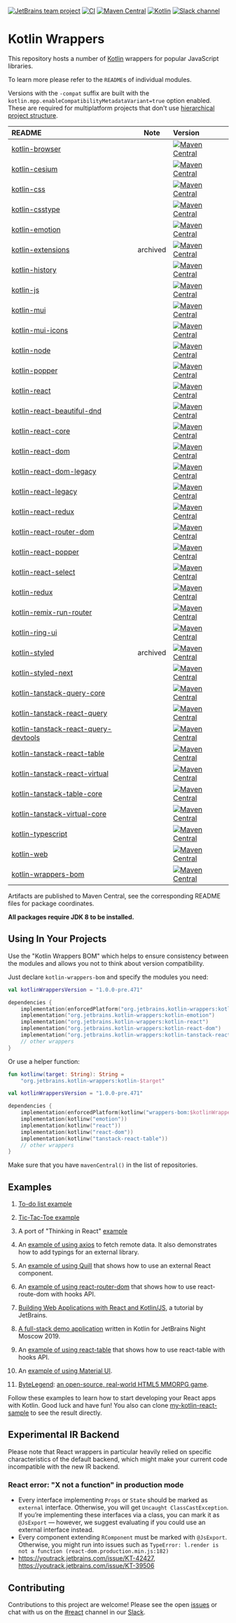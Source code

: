 [![JetBrains team project](https://jb.gg/badges/team.svg)](https://confluence.jetbrains.com/display/ALL/JetBrains+on+GitHub)
[![CI](https://github.com/JetBrains/kotlin-wrappers/workflows/CI/badge.svg)](https://github.com/JetBrains/kotlin-wrappers/actions)
[![Maven Central](https://img.shields.io/maven-central/v/org.jetbrains.kotlin-wrappers/kotlin-wrappers-bom)](https://mvnrepository.com/artifact/org.jetbrains.kotlin-wrappers/kotlin-wrappers-bom)
[![Kotlin](https://img.shields.io/badge/kotlin-1.8.0-blue.svg?logo=kotlin)](http://kotlinlang.org)
[![Slack channel](https://img.shields.io/badge/chat-slack-green.svg?logo=slack)](https://kotlinlang.slack.com/messages/react/)

# Kotlin Wrappers

This repository hosts a number of [Kotlin](https://kotlinlang.org) wrappers for popular JavaScript libraries.

To learn more please refer to the `README`s of individual modules.

Versions with the `-compat` suffix are built with the `kotlin.mpp.enableCompatibilityMetadataVariant=true` option enabled. These are required for multiplatform projects that don't use [hierarchical project structure](https://kotlinlang.org/docs/multiplatform-hierarchy.html).

| README                                                                                 |   Note   | Version                                                                                                                                                                                                                              |
|:---------------------------------------------------------------------------------------|:--------:|:-------------------------------------------------------------------------------------------------------------------------------------------------------------------------------------------------------------------------------------|
| [kotlin-browser](kotlin-browser/README.md)                                             |          | [![Maven Central](https://img.shields.io/maven-central/v/org.jetbrains.kotlin-wrappers/kotlin-browser)](https://mvnrepository.com/artifact/org.jetbrains.kotlin-wrappers/kotlin-browser)                                             |
| [kotlin-cesium](kotlin-cesium/README.md)                                               |          | [![Maven Central](https://img.shields.io/maven-central/v/org.jetbrains.kotlin-wrappers/kotlin-cesium)](https://mvnrepository.com/artifact/org.jetbrains.kotlin-wrappers/kotlin-cesium)                                               |
| [kotlin-css](kotlin-css/README.md)                                                     |          | [![Maven Central](https://img.shields.io/maven-central/v/org.jetbrains.kotlin-wrappers/kotlin-css)](https://mvnrepository.com/artifact/org.jetbrains.kotlin-wrappers/kotlin-css)                                                     |
| [kotlin-csstype](kotlin-csstype/README.md)                                             |          | [![Maven Central](https://img.shields.io/maven-central/v/org.jetbrains.kotlin-wrappers/kotlin-csstype)](https://mvnrepository.com/artifact/org.jetbrains.kotlin-wrappers/kotlin-csstype)                                             |
| [kotlin-emotion](kotlin-emotion/README.md)                                             |          | [![Maven Central](https://img.shields.io/maven-central/v/org.jetbrains.kotlin-wrappers/kotlin-emotion)](https://mvnrepository.com/artifact/org.jetbrains.kotlin-wrappers/kotlin-emotion)                                             |
| [kotlin-extensions](kotlin-extensions/README.md)                                       | archived | [![Maven Central](https://img.shields.io/maven-central/v/org.jetbrains.kotlin-wrappers/kotlin-extensions)](https://mvnrepository.com/artifact/org.jetbrains.kotlin-wrappers/kotlin-extensions)                                       |
| [kotlin-history](kotlin-history/README.md)                                             |          | [![Maven Central](https://img.shields.io/maven-central/v/org.jetbrains.kotlin-wrappers/kotlin-history)](https://mvnrepository.com/artifact/org.jetbrains.kotlin-wrappers/kotlin-history)                                             |
| [kotlin-js](kotlin-js/README.md)                                                       |          | [![Maven Central](https://img.shields.io/maven-central/v/org.jetbrains.kotlin-wrappers/kotlin-js)](https://mvnrepository.com/artifact/org.jetbrains.kotlin-wrappers/kotlin-js)                                                       |
| [kotlin-mui](kotlin-mui/README.md)                                                     |          | [![Maven Central](https://img.shields.io/maven-central/v/org.jetbrains.kotlin-wrappers/kotlin-mui)](https://mvnrepository.com/artifact/org.jetbrains.kotlin-wrappers/kotlin-mui)                                                     |
| [kotlin-mui-icons](kotlin-mui-icons/README.md)                                         |          | [![Maven Central](https://img.shields.io/maven-central/v/org.jetbrains.kotlin-wrappers/kotlin-mui-icons)](https://mvnrepository.com/artifact/org.jetbrains.kotlin-wrappers/kotlin-mui-icons)                                         |
| [kotlin-node](kotlin-node/README.md)                                                   |          | [![Maven Central](https://img.shields.io/maven-central/v/org.jetbrains.kotlin-wrappers/kotlin-node)](https://mvnrepository.com/artifact/org.jetbrains.kotlin-wrappers/kotlin-node)                                                   |
| [kotlin-popper](kotlin-popper/README.md)                                               |          | [![Maven Central](https://img.shields.io/maven-central/v/org.jetbrains.kotlin-wrappers/kotlin-popper)](https://mvnrepository.com/artifact/org.jetbrains.kotlin-wrappers/kotlin-popper)                                               |
| [kotlin-react](kotlin-react/README.md)                                                 |          | [![Maven Central](https://img.shields.io/maven-central/v/org.jetbrains.kotlin-wrappers/kotlin-react)](https://mvnrepository.com/artifact/org.jetbrains.kotlin-wrappers/kotlin-react)                                                 |
| [kotlin-react-beautiful-dnd](kotlin-react-beautiful-dnd/README.md)                     |          | [![Maven Central](https://img.shields.io/maven-central/v/org.jetbrains.kotlin-wrappers/kotlin-react-beautiful-dnd)](https://mvnrepository.com/artifact/org.jetbrains.kotlin-wrappers/kotlin-react-beautiful-dnd)                     |
| [kotlin-react-core](kotlin-react-core/README.md)                                       |          | [![Maven Central](https://img.shields.io/maven-central/v/org.jetbrains.kotlin-wrappers/kotlin-react-core)](https://mvnrepository.com/artifact/org.jetbrains.kotlin-wrappers/kotlin-react-core)                                       |
| [kotlin-react-dom](kotlin-react-dom/README.md)                                         |          | [![Maven Central](https://img.shields.io/maven-central/v/org.jetbrains.kotlin-wrappers/kotlin-react-dom)](https://mvnrepository.com/artifact/org.jetbrains.kotlin-wrappers/kotlin-react-dom)                                         |
| [kotlin-react-dom-legacy](kotlin-react-dom-legacy/README.md)                           |          | [![Maven Central](https://img.shields.io/maven-central/v/org.jetbrains.kotlin-wrappers/kotlin-react-dom-legacy)](https://mvnrepository.com/artifact/org.jetbrains.kotlin-wrappers/kotlin-react-dom-legacy)                           |
| [kotlin-react-legacy](kotlin-react-legacy/README.md)                                   |          | [![Maven Central](https://img.shields.io/maven-central/v/org.jetbrains.kotlin-wrappers/kotlin-react-legacy)](https://mvnrepository.com/artifact/org.jetbrains.kotlin-wrappers/kotlin-react-legacy)                                   |
| [kotlin-react-redux](kotlin-react-redux/README.md)                                     |          | [![Maven Central](https://img.shields.io/maven-central/v/org.jetbrains.kotlin-wrappers/kotlin-react-redux)](https://mvnrepository.com/artifact/org.jetbrains.kotlin-wrappers/kotlin-react-redux)                                     |
| [kotlin-react-router-dom](kotlin-react-router-dom/README.md)                           |          | [![Maven Central](https://img.shields.io/maven-central/v/org.jetbrains.kotlin-wrappers/kotlin-react-router-dom)](https://mvnrepository.com/artifact/org.jetbrains.kotlin-wrappers/kotlin-react-router-dom)                           |
| [kotlin-react-popper](kotlin-react-popper/README.md)                                   |          | [![Maven Central](https://img.shields.io/maven-central/v/org.jetbrains.kotlin-wrappers/kotlin-react-popper)](https://mvnrepository.com/artifact/org.jetbrains.kotlin-wrappers/kotlin-react-popper)                                   |
| [kotlin-react-select](kotlin-react-select/README.md)                                   |          | [![Maven Central](https://img.shields.io/maven-central/v/org.jetbrains.kotlin-wrappers/kotlin-react-select)](https://mvnrepository.com/artifact/org.jetbrains.kotlin-wrappers/kotlin-react-select)                                   |
| [kotlin-redux](kotlin-redux/README.md)                                                 |          | [![Maven Central](https://img.shields.io/maven-central/v/org.jetbrains.kotlin-wrappers/kotlin-redux)](https://mvnrepository.com/artifact/org.jetbrains.kotlin-wrappers/kotlin-redux)                                                 |
| [kotlin-remix-run-router](kotlin-remix-run-router/README.md)                           |          | [![Maven Central](https://img.shields.io/maven-central/v/org.jetbrains.kotlin-wrappers/kotlin-remix-run-router)](https://mvnrepository.com/artifact/org.jetbrains.kotlin-wrappers/kotlin-remix-run-router)                           |
| [kotlin-ring-ui](kotlin-ring-ui/README.md)                                             |          | [![Maven Central](https://img.shields.io/maven-central/v/org.jetbrains.kotlin-wrappers/kotlin-ring-ui)](https://mvnrepository.com/artifact/org.jetbrains.kotlin-wrappers/kotlin-ring-ui)                                             |
| [kotlin-styled](kotlin-styled/README.md)                                               | archived | [![Maven Central](https://img.shields.io/maven-central/v/org.jetbrains.kotlin-wrappers/kotlin-styled)](https://mvnrepository.com/artifact/org.jetbrains.kotlin-wrappers/kotlin-styled)                                               |
| [kotlin-styled-next](kotlin-styled-next/README.md)                                     |          | [![Maven Central](https://img.shields.io/maven-central/v/org.jetbrains.kotlin-wrappers/kotlin-styled-next)](https://mvnrepository.com/artifact/org.jetbrains.kotlin-wrappers/kotlin-styled-next)                                     |
| [kotlin-tanstack-query-core](kotlin-tanstack-query-core/README.md)                     |          | [![Maven Central](https://img.shields.io/maven-central/v/org.jetbrains.kotlin-wrappers/kotlin-tanstack-query-core)](https://mvnrepository.com/artifact/org.jetbrains.kotlin-wrappers/kotlin-tanstack-query-core)                     |
| [kotlin-tanstack-react-query](kotlin-tanstack-react-query/README.md)                   |          | [![Maven Central](https://img.shields.io/maven-central/v/org.jetbrains.kotlin-wrappers/kotlin-tanstack-react-query)](https://mvnrepository.com/artifact/org.jetbrains.kotlin-wrappers/kotlin-tanstack-react-query)                   |
| [kotlin-tanstack-react-query-devtools](kotlin-tanstack-react-query-devtools/README.md) |          | [![Maven Central](https://img.shields.io/maven-central/v/org.jetbrains.kotlin-wrappers/kotlin-tanstack-react-query-devtools)](https://mvnrepository.com/artifact/org.jetbrains.kotlin-wrappers/kotlin-tanstack-react-query-devtools) |
| [kotlin-tanstack-react-table](kotlin-tanstack-react-table/README.md)                   |          | [![Maven Central](https://img.shields.io/maven-central/v/org.jetbrains.kotlin-wrappers/kotlin-tanstack-react-table)](https://mvnrepository.com/artifact/org.jetbrains.kotlin-wrappers/kotlin-tanstack-react-table)                   |
| [kotlin-tanstack-react-virtual](kotlin-tanstack-react-virtual/README.md)               |          | [![Maven Central](https://img.shields.io/maven-central/v/org.jetbrains.kotlin-wrappers/kotlin-tanstack-react-virtual)](https://mvnrepository.com/artifact/org.jetbrains.kotlin-wrappers/kotlin-tanstack-react-virtual)               |
| [kotlin-tanstack-table-core](kotlin-tanstack-table-core/README.md)                     |          | [![Maven Central](https://img.shields.io/maven-central/v/org.jetbrains.kotlin-wrappers/kotlin-tanstack-table-core)](https://mvnrepository.com/artifact/org.jetbrains.kotlin-wrappers/kotlin-tanstack-table-core)                     |
| [kotlin-tanstack-virtual-core](kotlin-tanstack-virtual-core/README.md)                 |          | [![Maven Central](https://img.shields.io/maven-central/v/org.jetbrains.kotlin-wrappers/kotlin-tanstack-virtual-core)](https://mvnrepository.com/artifact/org.jetbrains.kotlin-wrappers/kotlin-tanstack-virtual-core)                 |
| [kotlin-typescript](kotlin-typescript/README.md)                                       |          | [![Maven Central](https://img.shields.io/maven-central/v/org.jetbrains.kotlin-wrappers/kotlin-typescript)](https://mvnrepository.com/artifact/org.jetbrains.kotlin-wrappers/kotlin-typescript)                                       |
| [kotlin-web](kotlin-web/README.md)                                                     |          | [![Maven Central](https://img.shields.io/maven-central/v/org.jetbrains.kotlin-wrappers/kotlin-web)](https://mvnrepository.com/artifact/org.jetbrains.kotlin-wrappers/kotlin-web)                                                     |
| [kotlin-wrappers-bom](kotlin-wrappers-bom/README.md)                                   |          | [![Maven Central](https://img.shields.io/maven-central/v/org.jetbrains.kotlin-wrappers/kotlin-wrappers-bom)](https://mvnrepository.com/artifact/org.jetbrains.kotlin-wrappers/kotlin-wrappers-bom)                                   |

Artifacts are published to Maven Central, see the corresponding README files for package coordinates.

**All packages require JDK 8 to be installed.**

## Using In Your Projects

Use the "Kotlin Wrappers BOM" which helps to ensure consistency between the modules and allows you not to think
about version compatibility.

Just declare `kotlin-wrappers-bom` and specify the modules you need:

```kotlin
val kotlinWrappersVersion = "1.0.0-pre.471"

dependencies {
    implementation(enforcedPlatform("org.jetbrains.kotlin-wrappers:kotlin-wrappers-bom:$kotlinWrappersVersion"))
    implementation("org.jetbrains.kotlin-wrappers:kotlin-emotion")
    implementation("org.jetbrains.kotlin-wrappers:kotlin-react")
    implementation("org.jetbrains.kotlin-wrappers:kotlin-react-dom")
    implementation("org.jetbrains.kotlin-wrappers:kotlin-tanstack-react-table")
    // other wrappers
}
```

Or use a helper function:

```kotlin
fun kotlinw(target: String): String =
    "org.jetbrains.kotlin-wrappers:kotlin-$target"

val kotlinWrappersVersion = "1.0.0-pre.471"

dependencies {
    implementation(enforcedPlatform(kotlinw("wrappers-bom:$kotlinWrappersVersion")))
    implementation(kotlinw("emotion"))
    implementation(kotlinw("react"))
    implementation(kotlinw("react-dom"))
    implementation(kotlinw("tanstack-react-table"))
    // other wrappers
}
```

Make sure that you have `mavenCentral()` in the list of repositories.

## Examples

1. [To-do list example](examples/src/main/kotlin/example/Todo.kt)

2. [Tic-Tac-Toe example](examples/src/main/kotlin/example/TicTacToe.kt)

3. A port of "Thinking in React" [example](examples/src/main/kotlin/example/Product.kt)

4. An [example of using axios](examples/src/main/kotlin/example/AxiosSearch.kt) to fetch remote data. It also
demonstrates how to add typings for an external library.

5. An [example of using Quill](examples/src/main/kotlin/example/Quill.kt) that shows how to use an external React component.

6. An [example of using react-router-dom](examples/src/main/kotlin/example/ReactRouterDom.kt) that shows how to use react-route-dom with hooks API.

7. [Building Web Applications with React and Kotlin/JS](https://play.kotlinlang.org/hands-on/Building%20Web%20Applications%20with%20React%20and%20Kotlin%20JS/01_Introduction), a tutorial by JetBrains.

8. [A full-stack demo application](https://github.com/mkraynov/kfsad) written in Kotlin for JetBrains Night Moscow 2019.

9. An [example of using react-table](https://github.com/karakum-team/kotlin-react-table-sample) that shows how to use react-table with hooks API.

10. An [example of using Material UI](https://github.com/karakum-team/kotlin-mui-showcase).

11. [ByteLegend](https://bytelegend.com/): [an open-source, real-world HTML5 MMORPG game](https://github.com/ByteLegend/ByteLegend).

Follow these examples to learn how to start developing your React apps with Kotlin. Good luck and have fun!
You also can clone [my-kotlin-react-sample](https://github.com/ScottHuangZL/my-kotlin-app) to see the result directly.

## Experimental IR Backend

Please note that React wrappers in particular heavily relied on specific characteristics of the default backend, which might make your current code incompatible with the new IR backend.

### React error: "X not a function" in production mode

- Every interface implementing `Props` or `State` should be marked as `external` interface. Otherwise, you will get `Uncaught ClassCastException`.
If you’re implementing these interfaces via a class, you can mark it as `@JsExport` — however, we suggest evaluating if you could use an external interface instead.
- Every component extending `RComponent` must be marked with `@JsExport`. Otherwise, you might run into issues such as `TypeError: l.render is not a function (react-dom.production.min.js:182)`
- https://youtrack.jetbrains.com/issue/KT-42427, https://youtrack.jetbrains.com/issue/KT-39506


## Contributing

Contributions to this project are welcome! Please see the open
[issues](https://github.com/JetBrains/kotlin-wrappers/issues) or chat with us on the [#react](https://kotlinlang.slack.com/messages/react/) channel in our
[Slack](https://slack.kotlinlang.org/).
